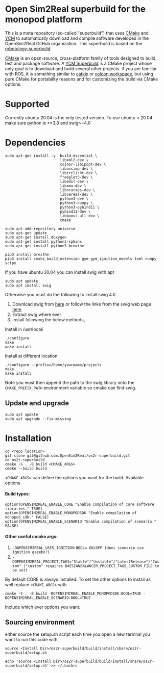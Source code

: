 # Open Sim2Real superbuild for the monopod platform

This is a meta repository (so-called "superbuild") that uses [CMake](https://cmake.org/) and [YCM](https://github.com/robotology/ycm) to automatically
download and compile software developed in the OpenSim2Real GitHub organization. This superbuild is based on the [robotology-superbuild](https://github.com/robotology/robotology-superbuild)

[CMake](https://cmake.org/) is an open-source, cross-platform family of tools designed to build, test and package software.
A [YCM Superbuild](http://robotology.github.io/ycm/gh-pages/git-master/index.html#superbuild) is a CMake project whose only goal is to download and build several other projects.
If you are familiar with ROS, it is something similar to [catkin](http://wiki.ros.org/catkin/workspaces) or [colcon workspace](https://colcon.readthedocs.io/en/released/user/quick-start.html), but using pure CMake for portability reasons and for customizing the build via CMake options.

<!-- Furthermore, the `robotology-superbuild` also contains some infrastructure to build **binaries** of the contained projects for some platforms.
You can read more about the superbuild concept in [YCM documentation](http://robotology.github.io/ycm/gh-pages/latest/index.html) or in the [related IRC paper](http://lornat75.github.io/papers/2018/domenichelli-irc.pdf). -->
# Supported
Currently ubuntu 20.04 is the only tested version. To use ubuntu < 20.04 make sure python is >=3.8 and swig>=4.0

# Dependencies

```
sudo apt-get install -y  build-essential \
                         libxml2-dev \
                         coinor-libipopt-dev \
                         libassimp-dev \
                         libirrlicht-dev \
                         freeglut3-dev \
                         libedit-dev \
                         libxmu-dev \
                         libncurses-dev \
                         libcereal-dev \
                         python3-dev \
                         python3-numpy \
                         python3-pybind11 \
                         pybind11-dev \ 
                         libboost-all-dev \
                         cmake
```

<!-- might need this libeigen3-dev -->

```
sudo apt-add-repository universe
sudo apt-get update
sudo apt-get install doxygen
sudo apt-get install python3-sphinx
sudo apt-get install python3-breathe
```

```
pip3 install breathe
pip3 install cmake_build_extension gym gym_ignition_models lxml numpy scipy
```

If you have ubuntu 20.04 you can install swig with apt
```
sudo apt update
sudo apt install swig
```

Otherwise you must do the following to install swig 4.0
1. Download swig from [here](https://sourceforge.net/projects/swig/files/swigwin/swigwin-4.0.2/swigwin-4.0.2.zip/download?use_mirror=newcontinuum) or follow the links from the swig web page [here](http://www.swig.org/download.html)
2. Extract swig where ever
3. Install following the below methods,

Install in /usr/local/
```
./configure
make
make install
```

Install at different location
```
./configure --prefix=/home/yourname/projects
make
make install
```

Note you must then append the path to the swig library onto the `CMAKE_PREFIX_PATH` environment variable so cmake can find swig.

## Update and upgrade
```
sudo apt update
sudo apt upgrade --fix-missing
```

# Installation

```
cd <repo location>
git clone git@github.com:OpenSim2Real/os2r-superbuild.git
cd os2r-superbuild
cmake -S . -B build <CMAKE_ARGS>
cmake --build build
```

`<CMAKE_ARGS>` can define the options you want for the build. Available options

#### Build types:

```
option(OPENSIM2REAL_ENABLE_CORE "Enable compilation of core software libraries." TRUE)
option(OPENSIM2REAL_ENABLE_MONOPODSDK "Enable compilation of monopod_sdk." FALSE)
option(OPENSIM2REAL_ENABLE_SCENARIO "Enable compilation of scenario." FALSE)
```
#### Other useful cmake args:

1. `-DOPENSIM2REAL_USES_IGNITION:BOOL= ON/OFF (does scenario use ignition gazebo?)`
2. `-DOPENSIM2REAL_PROJECT_TAGS="Stable"/"Unstable"/"LatestRelease"/"Custom" ("custom" requires BAESIANBALANCER_PROJECT_TAGS_CUSTOM_FILE to be set)`

By default CORE is always installed. To set the other options to install as well replace `<CMAKE_ARGS>` with
```
cmake -S . -B build -DOPENSIM2REAL_ENABLE_MONOPODSDK:BOOL=TRUE -DOPENSIM2REAL_ENABLE_SCENARIO:BOOL=TRUE
```

Include which ever options you want.

## Sourcing environment

either source the setup.sh script each time you open a new termnal you want to run this code with,
```
source <Install Dir>/os2r-superbuild/build/install/share/os2r-superbuild/setup.sh
```

```
echo 'source <Install Dir>/os2r-superbuild/build/install/share/os2r-superbuild/setup.sh' >> ~/.bashrc
```
